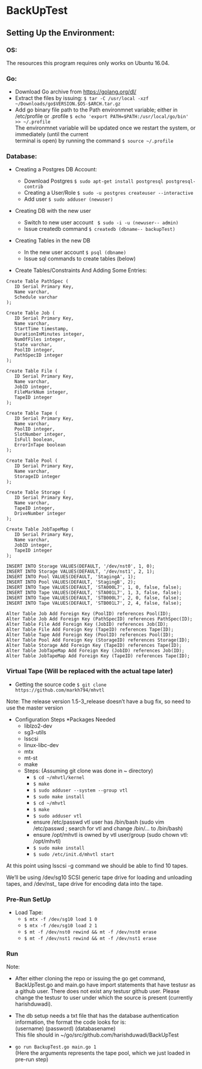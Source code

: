 # BackUpTest

## Setting Up the Environment: 

### OS:
The resources this program requires only works on Ubuntu 16.04.

### Go:
* Download Go archive from https://golang.org/dl/
* Extract the files by issuing:
``` $ tar -C /usr/local -xzf ~/Downloads/go$VERSION.$OS-$ARCH.tar.gz ```
* Add go binary file path to the Path environmnet variable; either in /etc/profile or .profile
``` $ echo 'export PATH=$PATH:/usr/local/go/bin' >> ~/.profile ``` <br />
The environmnet variable will be updated once we restart the system, or immediately (until the current <br />
terminal is open) by running the command
``` $ source ~/.profile ```

### Database:
* Creating a Postgres DB Account:
  * Download Postgres
  ``` $ sudo apt-get install postgresql postgresql-contrib ```
  * Creating a User/Role
  ``` $ sudo -u postgres createuser --interactive ```
  * Add user
  ``` $ sudo adduser (newuser) ```
* Creating DB with the new user
  * Switch to new user account
   ``` $ sudo -i -u (newuser-- admin)```
  * Issue createdb command
  ```$ createdb (dbname-- backupTest)```
* Creating Tables in the new DB
  * In the new user account
  ```$ psql (dbname) ```
  * Issue sql commands to create tables (below)

* Create Tables/Constraints And Adding Some Entries:
 ```
Create Table PathSpec (
	ID Serial Primary Key,
	Name varchar,
	Schedule varchar
);

Create Table Job (
	ID Serial Primary Key,
	Name varchar,
	StartTime timestamp,
	DurationInMinutes integer,
	NumOfFiles integer,
	State varchar,
	PoolID integer,
	PathSpecID integer
);

Create Table File (
	ID Serial Primary Key,
	Name varchar,
	JobID integer,
	FileMarkNum integer,
	TapeID integer
);

Create Table Tape (
	ID Serial Primary Key,
	Name varchar,
	PoolID integer,
	SlotNumber integer,
	IsFull boolean,
	ErrorInTape boolean
);

Create Table Pool (
	ID Serial Primary Key,
	Name varchar,
	StorageID integer
);

Create Table Storage (
	ID Serial Primary Key,
	Name varchar,
	TapeID integer,
	DriveNumber integer
);

Create Table JobTapeMap (
	ID Serial Primary Key,
	Name varchar,
	JobID integer,
	TapeID integer
);

INSERT INTO Storage VALUES(DEFAULT, '/dev/nst0', 1, 0);
INSERT INTO Storage VALUES(DEFAULT, '/dev/nst1', 2, 1);
INSERT INTO Pool VALUES(DEFAULT, 'StagingA', 1);
INSERT INTO Pool VALUES(DEFAULT, 'StagingB', 2);
INSERT INTO Tape VALUES(DEFAULT, 'STA000L7', 1, 0, false, false);
INSERT INTO Tape VALUES(DEFAULT, 'STA001L7', 1, 3, false, false);
INSERT INTO Tape VALUES(DEFAULT, 'STB000L7', 2, 0, false, false);
INSERT INTO Tape VALUES(DEFAULT, 'STB001L7', 2, 4, false, false);

Alter Table Job Add Foreign Key (PoolID) references Pool(ID);
Alter Table Job Add Foreign Key (PathSpecID) references PathSpec(ID);
Alter Table File Add Foreign Key (JobID) references Job(ID);
Alter Table File Add Foreign Key (TapeID) references Tape(ID);
Alter Table Tape Add Foreign Key (PoolID) references Pool(ID);
Alter Table Pool Add Foreign Key (StorageID) references Storage(ID);
Alter Table Storage Add Foreign Key (TapeID) references Tape(ID);
Alter Table JobTapeMap Add Foreign Key (JobID) references Job(ID);
Alter Table JobTapeMap Add Foreign Key (TapeID) references Tape(ID);
```

### Virtual Tape (Will be replaced with the actual tape later)
* Getting the source code
``` $ git clone https://github.com/markh794/mhvtl ```

Note: The release version 1.5-3_release doesn’t have a bug fix, so need to use the master version
* Configuration Steps
  *Packages Needed
    * liblzo2-dev
    * sg3-utils
    * lsscsi
    * linux-libc-dev
    * mtx
    * mt-st
    * make
  * Steps: (Assuming git clone was done in ~ directory)
    * ``` $ cd ~/mhvtl/kernel ```
    * ``` $ make ```
    * ``` $ sudo adduser --system --group vtl ```
    * ``` $ sudo make install ```
    * ``` $ cd ~/mhvtl ```
    * ``` $ make ```
    * ``` $ sudo adduser vtl ```
    * ensure /etc/passwd vtl user has /bin/bash (sudo vim /etc/passwd ; search for vtl and change /bin/... to /bin/bash)
    * ensure /opt/mhvtl is owned by vtl user/group (sudo chown vtl: /opt/mhvtl)
    * ``` $ sudo make install ```
    * ``` $ sudo /etc/init.d/mhvtl start ``` 
    
At this point using lsscsi -g command we should be able to find 10 tapes. <br />


We’ll be using /dev/sg10 SCSI generic tape drive for loading and unloading tapes, and /dev/nst_ tape drive for encoding data into the tape. 

### Pre-Run SetUp
* Load Tape:
  * ``` $ mtx -f /dev/sg10 load 1 0 ```
  * ```$ mtx -f /dev/sg10 load 2 1 ```
  * ```$ mt -f /dev/nst0 rewind && mt -f /dev/nst0 erase ```
  * ```$ mt -f /dev/nst1 rewind && mt -f /dev/nst1 erase ```

### Run 

Note:
  * After either cloning the repo or issuing the go get command, BackUpTest.go and main.go have import statements that have testusr as a github user. There does not exist any testusr github user. Please change the testusr to user under which the source is present (currently harishduwadi).
  * The db setup needs a txt file that has the database authentication information, the format the code looks for is: <br />
  	(username) (password) (databasename) <br />
    This file should in ~/go/src/github.com/harishduwadi/BackUpTest

  * ``` go run BackupTest.go main.go 1 ``` <br />
(Here the arguments represents the tape pool, which we just loaded in pre-run step)

